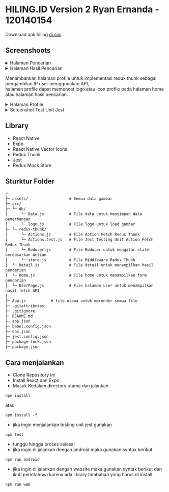 # HILING.ID Version 2 Ryan Ernanda - 120140154

Download apk hiling <a href="https://expo.dev/artifacts/eas/nntruzHSfn4ffAGLMdVENC.apk">di sini</a>.

## Screenshoots

<details>
<summary>Halaman Pencarian</summary>

<img src="assets/home.jpg" width="200px">

</details>

<details>
<summary>Halaman Hasil Pencarian</summary>

<img src="assets/detail.jpg" width="200px">

</details>

Menambahkan halaman profile untuk implementasi redux thunk sebagai pengambilan IP user menggunakan API, <br/>
halaman profile dapat memencet logo atau icon profile pada halaman home atau halaman hasil pencarian.

<details>
<summary>Halaman Profile</summary>

<img src="assets/profile.jpg" width="200px">

</details>

<details>
<summary>Screenshot Test Unit Jest</summary>

<img src="assets/jestTest.png" width="600px">

</details>

## Library

- React Native
- Expo
- React Native Vector Icons
- Redux Thunk
- Jest
- Redux Mock Store

## Sturktur Folder

```
/
├─ assets/                  # Semua data gambar
├─ src/
├─ └─ db/
│      └─ Data.js           # File data untuk menyimpan data penerbangan
│      └─ logo.js           # File logo untuk load gambar
├─ └─ redux-thunk/
│      └─ Actions.js        # File Action Fetch Redux Thunk
│      └─ Actions.test.js   # File Jest Testing Unit Action Fetch Redux Thunk
│      └─ Reducer.js        # File Reducer untuk mengatur state berdasarkan Action
│      └─ store.js          # File Middleware Redux Thunk
│  └─ Detail.js             # File detail untuk menampilkan hasil pencarian
│  └─ Home.js               # File home untuk menampilkan form pencarian
│  └─ UserPage.js           # File halaman user untuk menampilkan hasil fetch API
│
├─ App.js           # file utama untuk merender semua file
├─ .gitattributes
├─ .gitignore
├─ README.md
├─ app.json
├─ babel.config.json
├─ eas.json
├─ jest.config.json
├─ package-lock.json
├─ package.json
```

## Cara menjalankan

- Clone Repository ini
- Install React dan Expo
- Masuk Kedalam directory utama dan jalankan

```
npm install
```

atau

```
npm install -f
```

- jika ingin menjalankan testing unit jest gunakan

```
npm test
```

- tunggu hingga proses selesai
- jika ingin di jalankan dengan android maka gunakan syntax berikut

```
npm run android
```

- jika ingin di jalankan dengan website maka gunakan syntax berikut dan ikuti perintahnya karena ada library tambahan yang harus di install

```
npm run web
```
